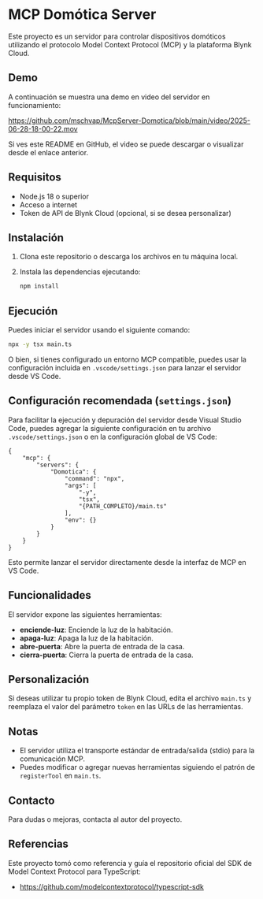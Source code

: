 # MCP Domótica Server

Este proyecto es un servidor para controlar dispositivos domóticos utilizando el protocolo Model Context Protocol (MCP) y la plataforma Blynk Cloud.

## Demo

A continuación se muestra una demo en video del servidor en funcionamiento:

https://github.com/mschvap/McpServer-Domotica/blob/main/video/2025-06-28-18-00-22.mov

Si ves este README en GitHub, el video se puede descargar o visualizar desde el enlace anterior.

## Requisitos

- Node.js 18 o superior
- Acceso a internet
- Token de API de Blynk Cloud (opcional, si se desea personalizar)

## Instalación

1. Clona este repositorio o descarga los archivos en tu máquina local.
2. Instala las dependencias ejecutando:

   ```sh
   npm install
   ```

## Ejecución

Puedes iniciar el servidor usando el siguiente comando:

```sh
npx -y tsx main.ts
```

O bien, si tienes configurado un entorno MCP compatible, puedes usar la configuración incluida en `.vscode/settings.json` para lanzar el servidor desde VS Code.

## Configuración recomendada (`settings.json`)

Para facilitar la ejecución y depuración del servidor desde Visual Studio Code, puedes agregar la siguiente configuración en tu archivo `.vscode/settings.json` o en la configuración global de VS Code:

```jsonc
{
    "mcp": {
        "servers": {
            "Domotica": {
                "command": "npx",
                "args": [
                    "-y",
                    "tsx",
                    "{PATH_COMPLETO}/main.ts"
                ],
                "env": {}
            }
        }
    }
}
```

Esto permite lanzar el servidor directamente desde la interfaz de MCP en VS Code.

## Funcionalidades

El servidor expone las siguientes herramientas:

- **enciende-luz**: Enciende la luz de la habitación.
- **apaga-luz**: Apaga la luz de la habitación.
- **abre-puerta**: Abre la puerta de entrada de la casa.
- **cierra-puerta**: Cierra la puerta de entrada de la casa.

## Personalización

Si deseas utilizar tu propio token de Blynk Cloud, edita el archivo `main.ts` y reemplaza el valor del parámetro `token` en las URLs de las herramientas.

## Notas

- El servidor utiliza el transporte estándar de entrada/salida (stdio) para la comunicación MCP.
- Puedes modificar o agregar nuevas herramientas siguiendo el patrón de `registerTool` en `main.ts`.

## Contacto

Para dudas o mejoras, contacta al autor del proyecto.

## Referencias

Este proyecto tomó como referencia y guía el repositorio oficial del SDK de Model Context Protocol para TypeScript:

- https://github.com/modelcontextprotocol/typescript-sdk


